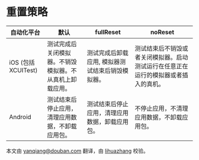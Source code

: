 # 重置策略

| 自动化平台 | 默认 | fullReset | noReset |
| --------------- | ------- | --------- | ------- |
| iOS (包括XCUITest) | 测试完成后关闭模拟器。不销毁模拟器。不从真机上卸载应用。 | 测试完成后卸载应用, 模拟器测试结束后销毁模拟器。 | 测试结束后不销毁或者关闭模拟器。启动测试运行在任意正在运行的模拟器或者插入的真机。 |
| Android | 测试结束后停止应用，清理应用数据，不卸载应用包。 | 测试结束后停止应用，清理应用数据，卸载应用包。 | 不停止应用，不清理应用数据，不卸载应用包。 |

本文由 yanqiang@douban.com 翻译，由 [lihuazhang](https://github.com/lihuazhang) 校验。